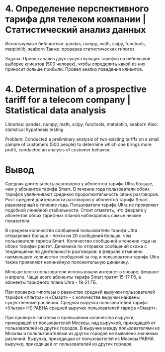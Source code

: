 # 4. Определение перспективного тарифа для телеком компании | Статистический анализ данных
Используемые библиотеки: pandas, numpy, math, scipy, functools, matplotlib, seaborn
Также: проверка статистических гипотез

Задача: Провел анализ двух существующих тарифов на небольшой выборке клиентов (500 человек), чтобы определить какой из них приносит больше прибыли. Провел анализ поведения клиентов.

# 4. Determination of a prospective tariff for a telecom company | Statistical data analysis
Libraries: pandas, numpy, math, scipy, functools, matplotlib, seaborn
Also: statistical hypothesis testing

Problem: Conducted a preliminary analysis of two existing tariffs on a small sample of customers (500 people) to determine which one brings more profit, conducted an analysis of customer behavior.

# Вывод
Средняя длительность разговоров у абонентов тарифа Ultra больше, чем у абонентов тарифа Smart. В течение года пользователи обоих тарифов увеличивают среднюю продолжительность своих разговоров. Рост средней длительности разговоров у абонентов тарифа Smart равномерный в течение года. Пользователи тарифа Ultra не проявляют подобной линейной стабильности. Стоит отметить, что феврале у абонентов обоих тарифных планов наблюдались самые низкие показатели.

В среднем количество сообщений пользователи тарифа Ultra отправляют больше - почти на 20 сообщений больше, чем пользователи тарифа Smart. Количество сообщений в течение года на обоих тарифак растет. Динамика по отправке сообщений схожа с тенденциями по длительности разговоров: в феврале отмечено наименьшее количество сообщений за год и пользователи тарифа Ultra также проявляют нелинейную положительную динамику.

Меньше всего пользователи использовали интернет в январе, феврале и апреле. Чаще всего абоненты тарифа Smart тратят 15-17 Гб, а абоненты тарифного плана Ultra - 19-21 ГБ.

При проверке гипотезы о равенстве средней выручки пользователей тарифов «Ультра» и «Смарт» - с количестве выручки найдены существенные расличия. Средняя выручка пользователей тарифа «Ультра» НЕ РАВНА средней выручке пользователей тарифа «Смарт».

При проверке гипотезы о превышении количества выручки, приходящей от пользователей Москвы, над выручкой, приходящей от пользователей из других городов. В выручке между пользователями из Москвы и польльзователями из других городов не выявлено значимых различий. Выручка, приходящая от пользователей из Москвы РАВНА выручке, приходящей от пользователей из других городов.
